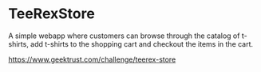 # TeeRexStore
A simple webapp where customers can browse through the catalog of t-shirts, add t-shirts to the shopping cart and checkout the items in the cart.

https://www.geektrust.com/challenge/teerex-store
